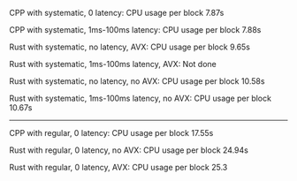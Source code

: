 CPP with systematic, 0 latency:
    CPU usage per block 7.87s

CPP with systematic, 1ms-100ms latency:
    CPU usage per block 7.88s

Rust with systematic, no latency, AVX:
    CPU usage per block 9.65s

Rust with systematic, 1ms-100ms latency, AVX:
    Not done

Rust with systematic, no latency, no AVX:
    CPU usage per block 10.58s

Rust with systematic, 1ms-100ms latency, no AVX:
    CPU usage per block 10.67s

----------------

CPP with regular, 0 latency:
    CPU usage per block 17.55s

Rust with regular, 0 latency, no AVX:
    CPU usage per block 24.94s

Rust with regular, 0 latency, AVX:
    CPU usage per block 25.3
